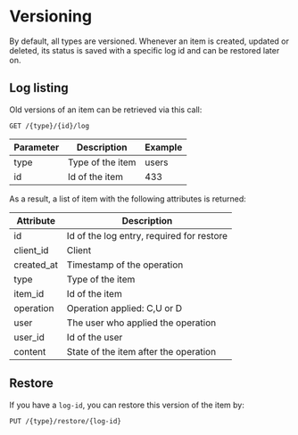 # Versioning

By default, all types are versioned. Whenever an item
is created, updated or deleted, its status is saved 
with a specific log id and can be restored later on. 

## Log listing

Old versions of an item can be retrieved via this call:

````
GET /{type}/{id}/log
````

|Parameter|Description|Example|
|---|---|---|
|type|Type of the item|users|
|id|Id of the item|433|

As a result, a list of item with the following attributes is returned:

|Attribute|Description|
|---|---|
|id|Id of the log entry, required for restore|
|client_id|Client|
|created_at|Timestamp of the operation|
|type|Type of the item|
|item_id| Id of the item|
|operation|Operation applied: C,U or D|
|user|The user who applied the operation|
|user_id|Id of the user|
|content|State of the item after the operation|

## Restore

If you have a ``log-id``, you can restore this version of the item by:

````
PUT /{type}/restore/{log-id}
````
